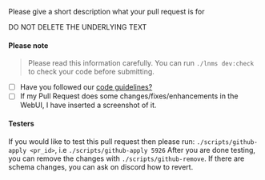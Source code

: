 Please give a short description what your pull request is for

DO NOT DELETE THE UNDERLYING TEXT

#### Please note

> Please read this information carefully. You can run `./lnms dev:check` to check your code before submitting.

- [ ] Have you followed our [code guidelines?](https://docs.librenms.org/Developing/Code-Guidelines/)
- [ ] If my Pull Request does some changes/fixes/enhancements in the WebUI, I have inserted a screenshot of it.

#### Testers

If you would like to test this pull request then please run: `./scripts/github-apply <pr_id>`, i.e `./scripts/github-apply 5926`
After you are done testing, you can remove the changes with `./scripts/github-remove`.  If there are schema changes, you can ask on discord how to revert.
